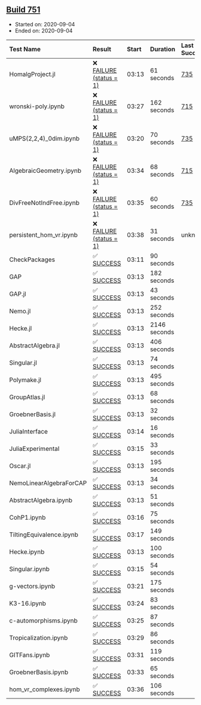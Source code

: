 ## [Build 751](https://oscarci.mathematik.uni-kl.de/job/oscar-stable/751/)

* Started on: 2020-09-04
* Ended on: 2020-09-04

| Test Name    | Result | Start | Duration | Last Success | First Failure |
|:-------------|:-------|:------|:---------|:-------------|:--------------|
| HomalgProject.jl | ❌ [FAILURE (status = 1)](https://oscarci.mathematik.uni-kl.de/job/oscar-stable/751/artifact/logs/build-751/HomalgProject.jl.log) | 03:13 | 61 seconds | [735](https://oscarci.mathematik.uni-kl.de/job/oscar-stable/735/) | [736](https://oscarci.mathematik.uni-kl.de/job/oscar-stable/736/) |
| wronski-poly.ipynb | ❌ [FAILURE (status = 1)](https://oscarci.mathematik.uni-kl.de/job/oscar-stable/751/artifact/logs/build-751/wronski-poly.ipynb.log) | 03:27 | 162 seconds | [715](https://oscarci.mathematik.uni-kl.de/job/oscar-stable/715/) | [716](https://oscarci.mathematik.uni-kl.de/job/oscar-stable/716/) |
| uMPS(2,2,4)_0dim.ipynb | ❌ [FAILURE (status = 1)](https://oscarci.mathematik.uni-kl.de/job/oscar-stable/751/artifact/logs/build-751/uMPS-2-2-4-_0dim.ipynb.log) | 03:20 | 70 seconds | [735](https://oscarci.mathematik.uni-kl.de/job/oscar-stable/735/) | [736](https://oscarci.mathematik.uni-kl.de/job/oscar-stable/736/) |
| AlgebraicGeometry.ipynb | ❌ [FAILURE (status = 1)](https://oscarci.mathematik.uni-kl.de/job/oscar-stable/751/artifact/logs/build-751/AlgebraicGeometry.ipynb.log) | 03:34 | 68 seconds | [715](https://oscarci.mathematik.uni-kl.de/job/oscar-stable/715/) | [716](https://oscarci.mathematik.uni-kl.de/job/oscar-stable/716/) |
| DivFreeNotIndFree.ipynb | ❌ [FAILURE (status = 1)](https://oscarci.mathematik.uni-kl.de/job/oscar-stable/751/artifact/logs/build-751/DivFreeNotIndFree.ipynb.log) | 03:35 | 60 seconds | [735](https://oscarci.mathematik.uni-kl.de/job/oscar-stable/735/) | [736](https://oscarci.mathematik.uni-kl.de/job/oscar-stable/736/) |
| persistent_hom_vr.ipynb | ❌ [FAILURE (status = 1)](https://oscarci.mathematik.uni-kl.de/job/oscar-stable/751/artifact/logs/build-751/persistent_hom_vr.ipynb.log) | 03:38 | 31 seconds | unknown | unknown |
| CheckPackages | ✅ [SUCCESS](https://oscarci.mathematik.uni-kl.de/job/oscar-stable/751/artifact/logs/build-751/CheckPackages.log) | 03:11 | 90 seconds |  |  |
| GAP | ✅ [SUCCESS](https://oscarci.mathematik.uni-kl.de/job/oscar-stable/751/artifact/logs/build-751/GAP.log) | 03:13 | 182 seconds |  |  |
| GAP.jl | ✅ [SUCCESS](https://oscarci.mathematik.uni-kl.de/job/oscar-stable/751/artifact/logs/build-751/GAP.jl.log) | 03:13 | 43 seconds |  |  |
| Nemo.jl | ✅ [SUCCESS](https://oscarci.mathematik.uni-kl.de/job/oscar-stable/751/artifact/logs/build-751/Nemo.jl.log) | 03:13 | 252 seconds |  |  |
| Hecke.jl | ✅ [SUCCESS](https://oscarci.mathematik.uni-kl.de/job/oscar-stable/751/artifact/logs/build-751/Hecke.jl.log) | 03:13 | 2146 seconds |  |  |
| AbstractAlgebra.jl | ✅ [SUCCESS](https://oscarci.mathematik.uni-kl.de/job/oscar-stable/751/artifact/logs/build-751/AbstractAlgebra.jl.log) | 03:13 | 406 seconds |  |  |
| Singular.jl | ✅ [SUCCESS](https://oscarci.mathematik.uni-kl.de/job/oscar-stable/751/artifact/logs/build-751/Singular.jl.log) | 03:13 | 74 seconds |  |  |
| Polymake.jl | ✅ [SUCCESS](https://oscarci.mathematik.uni-kl.de/job/oscar-stable/751/artifact/logs/build-751/Polymake.jl.log) | 03:13 | 495 seconds |  |  |
| GroupAtlas.jl | ✅ [SUCCESS](https://oscarci.mathematik.uni-kl.de/job/oscar-stable/751/artifact/logs/build-751/GroupAtlas.jl.log) | 03:13 | 68 seconds |  |  |
| GroebnerBasis.jl | ✅ [SUCCESS](https://oscarci.mathematik.uni-kl.de/job/oscar-stable/751/artifact/logs/build-751/GroebnerBasis.jl.log) | 03:13 | 32 seconds |  |  |
| JuliaInterface | ✅ [SUCCESS](https://oscarci.mathematik.uni-kl.de/job/oscar-stable/751/artifact/logs/build-751/JuliaInterface.log) | 03:14 | 16 seconds |  |  |
| JuliaExperimental | ✅ [SUCCESS](https://oscarci.mathematik.uni-kl.de/job/oscar-stable/751/artifact/logs/build-751/JuliaExperimental.log) | 03:15 | 33 seconds |  |  |
| Oscar.jl | ✅ [SUCCESS](https://oscarci.mathematik.uni-kl.de/job/oscar-stable/751/artifact/logs/build-751/Oscar.jl.log) | 03:13 | 195 seconds |  |  |
| NemoLinearAlgebraForCAP | ✅ [SUCCESS](https://oscarci.mathematik.uni-kl.de/job/oscar-stable/751/artifact/logs/build-751/NemoLinearAlgebraForCAP.log) | 03:13 | 34 seconds |  |  |
| AbstractAlgebra.ipynb | ✅ [SUCCESS](https://oscarci.mathematik.uni-kl.de/job/oscar-stable/751/artifact/logs/build-751/AbstractAlgebra.ipynb.log) | 03:13 | 51 seconds |  |  |
| CohP1.ipynb | ✅ [SUCCESS](https://oscarci.mathematik.uni-kl.de/job/oscar-stable/751/artifact/logs/build-751/CohP1.ipynb.log) | 03:16 | 75 seconds |  |  |
| TiltingEquivalence.ipynb | ✅ [SUCCESS](https://oscarci.mathematik.uni-kl.de/job/oscar-stable/751/artifact/logs/build-751/TiltingEquivalence.ipynb.log) | 03:17 | 149 seconds |  |  |
| Hecke.ipynb | ✅ [SUCCESS](https://oscarci.mathematik.uni-kl.de/job/oscar-stable/751/artifact/logs/build-751/Hecke.ipynb.log) | 03:13 | 100 seconds |  |  |
| Singular.ipynb | ✅ [SUCCESS](https://oscarci.mathematik.uni-kl.de/job/oscar-stable/751/artifact/logs/build-751/Singular.ipynb.log) | 03:15 | 54 seconds |  |  |
| g-vectors.ipynb | ✅ [SUCCESS](https://oscarci.mathematik.uni-kl.de/job/oscar-stable/751/artifact/logs/build-751/g-vectors.ipynb.log) | 03:21 | 175 seconds |  |  |
| K3-16.ipynb | ✅ [SUCCESS](https://oscarci.mathematik.uni-kl.de/job/oscar-stable/751/artifact/logs/build-751/K3-16.ipynb.log) | 03:24 | 83 seconds |  |  |
| c-automorphisms.ipynb | ✅ [SUCCESS](https://oscarci.mathematik.uni-kl.de/job/oscar-stable/751/artifact/logs/build-751/c-automorphisms.ipynb.log) | 03:25 | 87 seconds |  |  |
| Tropicalization.ipynb | ✅ [SUCCESS](https://oscarci.mathematik.uni-kl.de/job/oscar-stable/751/artifact/logs/build-751/Tropicalization.ipynb.log) | 03:29 | 86 seconds |  |  |
| GITFans.ipynb | ✅ [SUCCESS](https://oscarci.mathematik.uni-kl.de/job/oscar-stable/751/artifact/logs/build-751/GITFans.ipynb.log) | 03:31 | 119 seconds |  |  |
| GroebnerBasis.ipynb | ✅ [SUCCESS](https://oscarci.mathematik.uni-kl.de/job/oscar-stable/751/artifact/logs/build-751/GroebnerBasis.ipynb.log) | 03:33 | 65 seconds |  |  |
| hom_vr_complexes.ipynb | ✅ [SUCCESS](https://oscarci.mathematik.uni-kl.de/job/oscar-stable/751/artifact/logs/build-751/hom_vr_complexes.ipynb.log) | 03:36 | 106 seconds |  |  |
